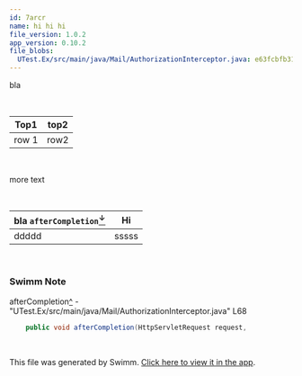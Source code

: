 ```yaml
---
id: 7arcr
name: hi hi hi
file_version: 1.0.2
app_version: 0.10.2
file_blobs:
  UTest.Ex/src/main/java/Mail/AuthorizationInterceptor.java: e63fcbfb31316beafa99d43e3550c9ae3540287b
---
```


bla

<br/>

|Top1 |top2|
|-----|----|
|row 1|row2|

<br/>

more text

<br/>

|bla `afterCompletion`[<sup id="ZAR0v7">↓</sup>](#f-ZAR0v7)|Hi   |
|----------------------------------------------------------|-----|
|ddddd                                                     |sssss|

<br/>

<!-- THIS IS AN AUTOGENERATED SECTION. DO NOT EDIT THIS SECTION DIRECTLY -->
### Swimm Note

<span id="f-ZAR0v7">afterCompletion</span>[^](#ZAR0v7) - "UTest.Ex/src/main/java/Mail/AuthorizationInterceptor.java" L68
```java
	public void afterCompletion(HttpServletRequest request,
```

<br/>

This file was generated by Swimm. [Click here to view it in the app](https://swimm-web-app.web.app/repos/ls4DA2fLasmQuEbT4ipw/docs/7arcr).